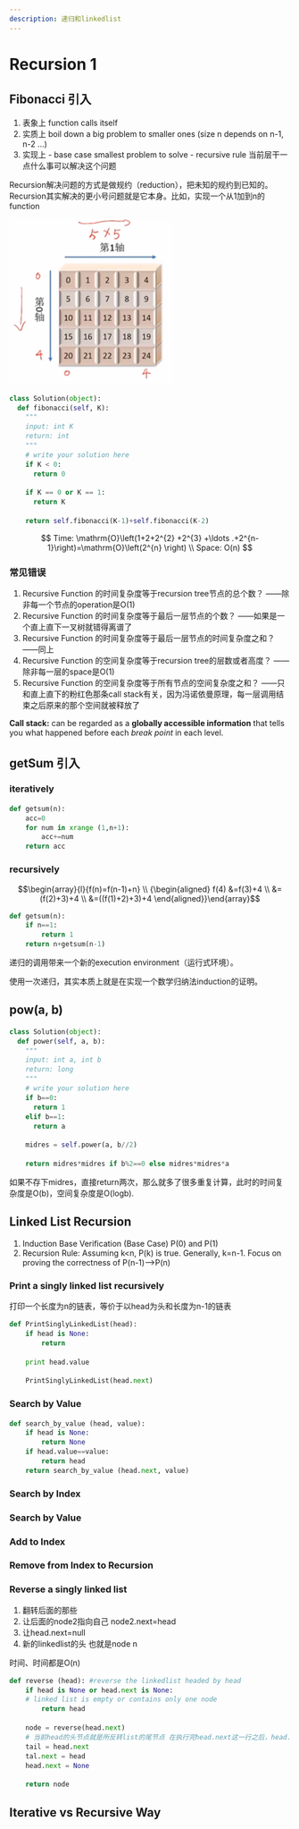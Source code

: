 ```yaml
---
description: 递归和linkedlist
---
```


# Recursion 1

## Fibonacci 引入

1. 表象上 function calls itself
2. 实质上 boil down a big problem to smaller ones \(size n depends on n-1, n-2 ...\)
3. 实现上  - base case smallest problem to solve - recursive rule 当前层干一点什么事可以解决这个问题

Recursion解决问题的方式是做规约（reduction），把未知的规约到已知的。Recursion其实解决的更小号问题就是它本身。比如，实现一个从1加到n的function

![](../.gitbook/assets/image%20%2829%29.png)

```python
class Solution(object):
  def fibonacci(self, K):
    """
    input: int K
    return: int
    """
    # write your solution here
    if K < 0:
      return 0

    if K == 0 or K == 1:
      return K
    
    return self.fibonacci(K-1)+self.fibonacci(K-2)
```

$$
Time: \mathrm{O}\left(1+2+2^{2} +2^{3} +\ldots .+2^{n-1}\right)=\mathrm{O}\left(2^{n} \right) \\
Space: O(n)
$$

### 常见错误

1. Recursive Function 的时间复杂度等于recursion tree节点的总个数？  ——除非每一个节点的operation是O\(1\)
2. Recursive Function 的时间复杂度等于最后一层节点的个数？ ——如果是一个直上直下一叉树就错得离谱了
3. Recursive Function 的时间复杂度等于最后一层节点的时间复杂度之和？ ——同上
4. Recursive Function 的空间复杂度等于recursion tree的层数或者高度？ ——除非每一层的space是O\(1\)
5. Recursive Function 的空间复杂度等于所有节点的空间复杂度之和？ ——只和直上直下的粉红色那条call stack有关，因为冯诺依曼原理，每一层调用结束之后原来的那个空间就被释放了

**Call stack:** can be regarded as a **globally accessible information** that tells you what happened before each _break point_ in each level. 

## getSum 引入

### iteratively

```python
def getsum(n):
    acc=0
    for num in xrange (1,n+1):
        acc+=num
    return acc
```

### recursively

$$\begin{array}{l}{f(n)=f(n-1)+n} \\   {\begin{aligned} f(4) &=f(3)+4 \\ &=(f(2)+3)+4 \\ &=((f(1)+2)+3)+4  \end{aligned}}\end{array}$$ 

```python
def getsum(n):
    if n==1:
        return 1
    return n+getsum(n-1)
```

递归的调用带来一个新的execution environment（运行式环境）。

使用一次递归，其实本质上就是在实现一个数学归纳法induction的证明。

## pow\(a, b\)

```python
class Solution(object):
  def power(self, a, b):
    """
    input: int a, int b
    return: long
    """
    # write your solution here
    if b==0:
      return 1
    elif b==1:
      return a

    midres = self.power(a, b//2)

    return midres*midres if b%2==0 else midres*midres*a
```

如果不存下midres，直接return两次，那么就多了很多重复计算，此时的时间复杂度是O\(b\)，空间复杂度是O\(logb\).

## Linked List Recursion

1. Induction Base Verification \(Base Case\) P\(0\) and P\(1\)
2. Recursion Rule: Assuming k&lt;n, P\(k\) is true. Generally, k=n-1. Focus on proving the correctness of P\(n-1\)--&gt;P\(n\) 

### Print a singly linked list recursively 

打印一个长度为n的链表，等价于以head为头和长度为n-1的链表

```python
def PrintSinglyLinkedList(head):
    if head is None:
        return
        
    print head.value
    
    PrintSinglyLinkedList(head.next)
```

### Search by Value

```python
def search_by_value (head, value):
    if head is None:
        return None
    if head.value==value:
        return head
    return search_by_value (head.next, value)
```

### Search by Index 

### Search by Value

### Add to Index

### Remove from Index to Recursion 

### Reverse a singly linked list

1. 翻转后面的那些
2. 让后面的node2指向自己 node2.next=head
3. 让head.next=null
4. 新的linkedlist的头 也就是node n

时间、时间都是O\(n\)

```python
def reverse (head): #reverse the linkedlist headed by head
    if head is None or head.next is None:
    # linked list is empty or contains only one node
        return head
    
    node = reverse(head.next)
    # 当前head的头节点就是所反转list的尾节点 在执行完head.next这一行之后，head.next的值还是原来的
    tail = head.next
    tal.next = head
    head.next = None 
    
    return node
```

## Iterative vs Recursive Way

